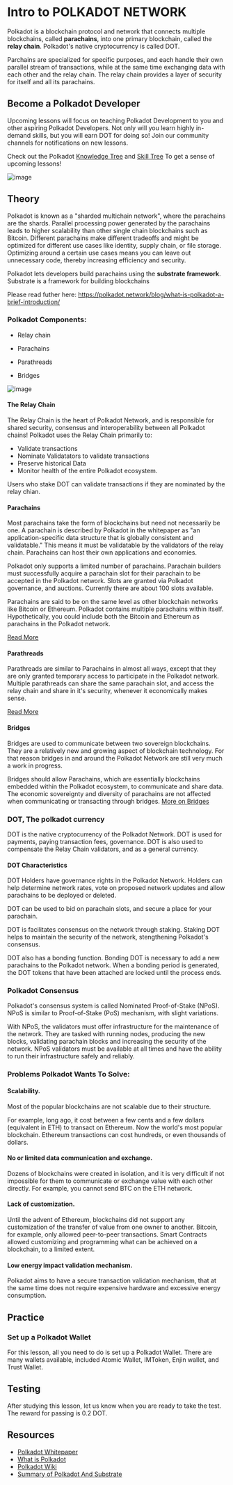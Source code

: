 # Intro to POLKADOT NETWORK

Polkadot is a blockchain protocol and network that connects multiple blockchains, called **parachains**, into one primary blockchain, called the **relay chain**. Polkadot's native cryptocurrency is called DOT.

Parchains are specialized for specific purposes, and each handle their own parallel stream of transactions, while at the same time exchanging data with each other and the relay chain. The relay chain provides a layer of security for itself and all its parachains. 

## Become a Polkadot Developer

Upcoming lessons will focus on teaching Polkadot Development to you and other aspiring Polkadot Developers. Not only will you learn highly in-demand skills, but you will earn DOT for doing so! Join our community channels for notifications on new lessons.

Check out the Polkadot [Knowledge Tree](https://github.com/BlockDevsUnited/learn-and-earn/blob/master/Lessons/English/L_EARN/CryptoCurrencies/Polkadot/Polkadot_Knowledge_Tree.jpg) and [Skill Tree](https://github.com/BlockDevsUnited/learn-and-earn/blob/master/Lessons/English/L_EARN/CryptoCurrencies/Polkadot/Polkadot_Skill_Tree.jpg) To get a sense of upcoming lessons!

![image](https://user-images.githubusercontent.com/58176712/133651482-17e1b88e-a71f-4274-adbe-1a788f439741.png)




## Theory

Polkadot is known as a "sharded multichain network", where the parachains are the shards. Parallel processing power generated by the parachains leads to higher scalability than other single chain blockchains such as Bitcoin. Different parachains make different tradeoffs and might be optimized for different use cases like identity, supply chain, or file storage. Optimizing around a certain use cases means you can leave out unnecessary code, thereby increasing efficiency and security.

Polkadot lets developers build parachains using the **substrate framework**. Substrate is a framework for building blockchains

Please read futher here: https://polkadot.network/blog/what-is-polkadot-a-brief-introduction/

### Polkadot Components:

* Relay chain

* Parachains

* Parathreads

* Bridges

![image](https://user-images.githubusercontent.com/58176712/133652249-cd4c4747-5202-42c5-b521-00d3d6a18917.png)



#### The Relay Chain

The Relay Chain is the heart of Polkadot Network, and is responsible for shared security, consensus and interoperability between all Polkadot chains! Polkadot uses the Relay Chain primarily to: 

* Validate transactions
* Nominate Validatators to validate transactions
* Preserve historical Data
* Monitor health of the entire Polkadot ecosystem.

Users who stake DOT can validate transactions if they are nominated by the relay chian.

#### Parachains

Most parachains take the form of blockchains but need not necessarily be one. A parachain is described by Polkadot in the whitepaper as "an application-specific data structure that is globally consistent and validatable." This means it must be validatable by the validators of the relay chain. Parachains can host their own applications and economies.

Polkadot only supports a limited number of parachains. Parachain builders must successfully acquire a parachain slot for their parachain to be accepted in the Polkadot network. Slots are granted via Polkadot governance, and auctions.  Currently there are about 100 slots available.  

Parachains are said to be on the same level as other blockchain networks like Bitcoin or Ethereum. Polkadot contains multiple parachains within itself. Hypothetically, you could include both the Bitcoin and Ethereum as parachains in the Polkadot network. 

[Read More](https://wiki.polkadot.network/docs/learn-parachains)

#### Parathreads


Parathreads are similar to Parachains in almost all ways, except that they are only granted temporary access to participate in the Polkadot network. Multiple parathreads can share the same parachain slot, and access the relay chain and share in it's security, whenever it economically makes sense.  

[Read More](https://wiki.polkadot.network/docs/learn-parathreads)

#### Bridges

Bridges are used to communicate between two sovereign blockchains. They are a relatively new and growing aspect of blockchain technology. For that reason bridges in and around the Polkadot Network are still very much a work in progress. 


Bridges should allow Parachains, which are essentially blockchains embedded within the Polkadot ecosystem, to communicate and share data. The economic sovereignty and diversity of parachains are not affected when communicating or transacting through bridges.
[More on Bridges](https://wiki.polkadot.network/docs/learn-bridges)

### DOT, The polkadot currency

DOT is the native cryptocurrency of the Polkadot Network. DOT is used for payments, paying transaction fees, governance. DOT is also used to compensate the Relay Chain validators, and as a general currency.

#### DOT Characteristics

DOT Holders have governance rights in the Polkadot Network. Holders can help determine network rates, vote on proposed network updates and allow parachains to be deployed or deleted. 

DOT can be used to bid on parachain slots, and secure a place for your parachain. 

DOT is facilitates consensus on the network through staking. Staking DOT helps to maintain the security of the network, stengthening Polkadot's consensus.

DOT also has a bonding function. Bonding DOT is necessary to add a new parachains to the Polkadot network. When a bonding period is generated, the DOT tokens that have been attached are locked until the process ends.

### Polkadot Consensus

Polkadot's consensus system is called Nominated Proof-of-Stake (NPoS). NPoS is similar to Proof-of-Stake (PoS) mechanism, with slight variations.

With NPoS, the validators must offer infrastructure for the maintenance of the network. They are tasked with running nodes, producing the new blocks, validating parachain blocks and increasing the security of the network. NPoS validators must be available at all times and have the ability to run their infrastructure safely and reliably.

### Problems Polkadot Wants To Solve:

#### Scalability.

Most of the popular blockchains are not scalable due to their structure.

For example, long ago, it cost between a few cents and a few dollars (equivalent in ETH) to transact on Ethereum. Now the world's most popular blockchain. Ethereum transactions can cost hundreds, or even thousands of dollars. 

#### No or limited data communication and exchange.

Dozens of blockchains were created in isolation, and it is very difficult if not impossible for them to communicate or exchange value with each other directly. For example, you cannot send BTC on the ETH network.

#### Lack of customization.

Until the advent of Ethereum, blockchains did not support any customization of the transfer of value from one owner to another. Bitcoin, for example, only allowed peer-to-peer transactions. Smart Contracts allowed customizing and programming what can be achieved on a blockchain, to a limited extent.

#### Low energy impact validation mechanism.

Polkadot aims to have a secure transaction validation mechanism, that at the same time does not require expensive hardware and excessive energy consumption.  

## Practice

### Set up a Polkadot Wallet

For this lesson, all you need to do is set up a Polkadot Wallet. There are many wallets available, included Atomic Wallet, IMToken, Enjin wallet, and Trust Wallet.

## Testing

After studying this lesson, let us know when you are ready to take the test.  The reward for passing is 0.2 DOT. 

## Resources

* [Polkadot Whitepaper](https://polkadot.network/PolkaDotPaper.pdf)
* [What is Polkadot](https://polkadot.network/blog/what-is-polkadot-a-brief-introduction)
* [Polkadot Wiki](https://wiki.polkadot.network/)
* [Summary of Polkadot And Substrate](https://medium.com/polkadot-network/a-brief-summary-of-everything-substrate-and-polkadot-f1f21071499d)

